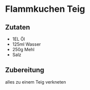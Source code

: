 # Flammkuchen Teig

## Zutaten

- 1EL Öl
- 125ml Wasser
- 250g Mehl
- Salz

## Zubereitung

alles zu einem Teig verkneten
